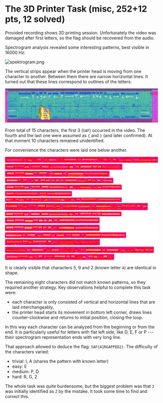 # The 3D Printer Task (misc, 252+12 pts, 12 solved)

Provided recording shows 3D printing session. Unfortunately the video was damaged after first letters, so the flag should be recovered from the audio.

Spectrogram analysis revealed some interesting patterns, best visible in 16000 Hz:

![spektrogram.png](spektrogram.png)

The vertical strips appear when the printer head is moving from one character to another. Between them there are narrow horizontal lines. It turned out that these lines correspond to outlines of the letters:

![Image.jpeg](Image.jpeg)

From total of 15 characters, the first 3 (`SAF`) occurred in the video. The fourth and the last one were assumed as `{` and `}` (and later confirmed). At that moment 10 characters remained unidentified.

For convenience the characters were laid one below another.

![characters.png](characters.png)

It is clearly visible that characters 5, 9 and 2 (known letter `A`) are identical in shape.

The remaining eight characters did not match known patterns, so they required another strategy. Key observations helpful to complete this task were:

- each character is only consisted of vertical and horizontal lines that are laid interchangeably,
- the printer head starts its movement in bottom left corner, draws lines counter-clockwise and returns to initial position, closing the loop.

In this way each character can be analyzed from the beginning or from the end. It is particularly useful for letters with flat left side, like D, E, F or P --- their spectrogram representation ends with very long line.

That approach allowed to deduce the flag: `SAF{AIRGAPPED2}`. The difficulty of the characters varied:

- trivial: I, A (shares the pattern with known letter)
- easy: E
- medium: P, D
- hard: R, G, 2

The whole task was quite burdensome, but the biggest problem was that `2` was initially identified as `Z` by the mistake. It took some time to find and correct this.
